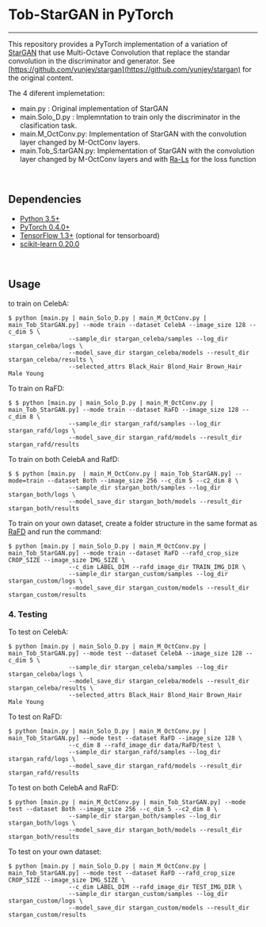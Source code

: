 # Tob-StarGAN in PyTorch


--------------------------------------------------------------------------------
This repository provides a PyTorch implementation of a variation of [StarGAN](https://arxiv.org/abs/1711.09020)  that use Multi-Octave Convolution that replace the standar convolution in the discriminator and generator. See [https://github.com/yunjey/stargan](https://github.com/yunjey/stargan) for the original content. 

The 4 diferent implemetation:

* main.py : Original implementation of StarGAN
* main.Solo_D.py : Implemntation to train only the discriminator in the clasification task.
* main.M_OctConv.py: Implementation of StarGAN with the convolution layer changed by M-OctConv layers.
* main.Tob_S:tarGAN.py:  Implementation of StarGAN with the convolution layer changed by M-OctConv layers and with [Ra-Ls](https://arxiv.org/pdf/1807.00734.pdf) for the loss function


<br/>



## Dependencies
* [Python 3.5+](https://www.continuum.io/downloads)
* [PyTorch 0.4.0+](http://pytorch.org/)
* [TensorFlow 1.3+](https://www.tensorflow.org/) (optional for tensorboard)
* [scikit-learn 0.20.0](https://scikit-learn.org/stable/index.html)


<br/>

## Usage
to train on CelebA:
```
$ python [main.py | main_Solo_D.py | main_M_OctConv.py | main_Tob_StarGAN.py] --mode train --dataset CelebA --image_size 128 --c_dim 5 \
                 --sample_dir stargan_celeba/samples --log_dir stargan_celeba/logs \
                 --model_save_dir stargan_celeba/models --result_dir stargan_celeba/results \
                 --selected_attrs Black_Hair Blond_Hair Brown_Hair Male Young
```

To train on RaFD:

```
$ $ python [main.py | main_Solo_D.py | main_M_OctConv.py | main_Tob_StarGAN.py] --mode train --dataset RaFD --image_size 128 --c_dim 8 \
                 --sample_dir stargan_rafd/samples --log_dir stargan_rafd/logs \
                 --model_save_dir stargan_rafd/models --result_dir stargan_rafd/results
```

To train on both CelebA and RafD:

```
$ $ python [main.py  | main_M_OctConv.py | main_Tob_StarGAN.py] --mode=train --dataset Both --image_size 256 --c_dim 5 --c2_dim 8 \
                 --sample_dir stargan_both/samples --log_dir stargan_both/logs \
                 --model_save_dir stargan_both/models --result_dir stargan_both/results
```

To train on your own dataset, create a folder structure in the same format as [RaFD](https://github.com/yunjey/StarGAN/blob/master/jpg/RaFD.md) and run the command:

```
$ python [main.py | main_Solo_D.py | main_M_OctConv.py | main_Tob_StarGAN.py] --mode train --dataset RaFD --rafd_crop_size CROP_SIZE --image_size IMG_SIZE \
                 --c_dim LABEL_DIM --rafd_image_dir TRAIN_IMG_DIR \
                 --sample_dir stargan_custom/samples --log_dir stargan_custom/logs \
                 --model_save_dir stargan_custom/models --result_dir stargan_custom/results
```


### 4. Testing

To test  on CelebA:

```
$ python [main.py | main_Solo_D.py | main_M_OctConv.py | main_Tob_StarGAN.py] --mode test --dataset CelebA --image_size 128 --c_dim 5 \
                 --sample_dir stargan_celeba/samples --log_dir stargan_celeba/logs \
                 --model_save_dir stargan_celeba/models --result_dir stargan_celeba/results \
                 --selected_attrs Black_Hair Blond_Hair Brown_Hair Male Young
```

To test  on RaFD:

```
$ python [main.py | main_Solo_D.py | main_M_OctConv.py | main_Tob_StarGAN.py] --mode test --dataset RaFD --image_size 128 \
                 --c_dim 8 --rafd_image_dir data/RaFD/test \
                 --sample_dir stargan_rafd/samples --log_dir stargan_rafd/logs \
                 --model_save_dir stargan_rafd/models --result_dir stargan_rafd/results
```

To test  on both CelebA and RaFD:

```
$ python [main.py | main_M_OctConv.py | main_Tob_StarGAN.py] --mode test --dataset Both --image_size 256 --c_dim 5 --c2_dim 8 \
                 --sample_dir stargan_both/samples --log_dir stargan_both/logs \
                 --model_save_dir stargan_both/models --result_dir stargan_both/results
```

To test  on your own dataset:

```
$ python [main.py | main_Solo_D.py | main_M_OctConv.py | main_Tob_StarGAN.py] --mode test --dataset RaFD --rafd_crop_size CROP_SIZE --image_size IMG_SIZE \
                 --c_dim LABEL_DIM --rafd_image_dir TEST_IMG_DIR \
                 --sample_dir stargan_custom/samples --log_dir stargan_custom/logs \
                 --model_save_dir stargan_custom/models --result_dir stargan_custom/results
```
